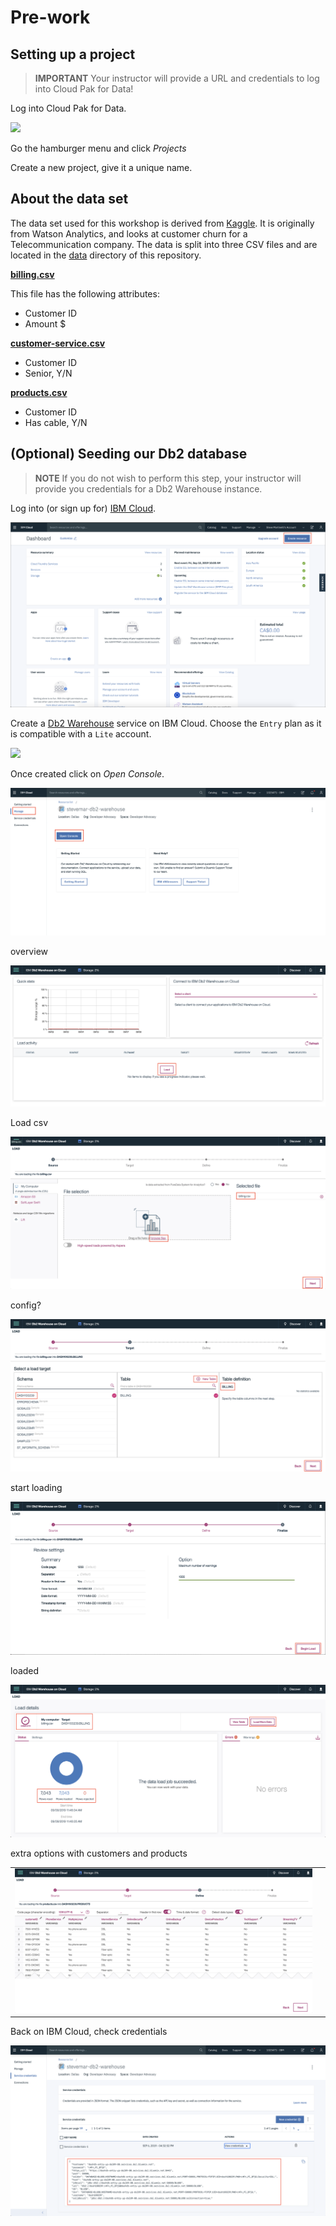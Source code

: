 # Pre-work

## Setting up a project

> **IMPORTANT** Your instructor will provide a URL and credentials to log into Cloud Pak for Data!

Log into Cloud Pak for Data.

![](../.gitbook/assets/project/cpd-login.png)

Go the hamburger menu and click *Projects*

Create a new project, give it a unique name.

## About the data set

The data set used for this workshop is derived from [Kaggle](https://www.kaggle.com/blastchar/telco-customer-churn). It is originally from Watson Analytics, and looks at customer churn for a Telecommunication company. The data is split into three CSV files and are located in the [data](../../data) directory of this repository.

**[billing.csv](billing.csv)**

This file has the following attributes:

* Customer ID
* Amount $

**[customer-service.csv](customer-service.csv)**

* Customer ID
* Senior, Y/N

**[products.csv](products.csv)**

* Customer ID
* Has cable, Y/N

## (Optional) Seeding our Db2 database

> **NOTE** If you do not wish to perform this step, your instructor will provide you credentials for a Db2 Warehouse instance.

Log into (or sign up for) [IBM Cloud](https://cloud.ibm.com).

![](../.gitbook/assets/images/generic/ibm-cloud-dashboard.png)

Create a [Db2 Warehouse](https://cloud.ibm.com/catalog/services/db2-warehouse) service on IBM Cloud. Choose the `Entry` plan as it is compatible with a `Lite` account.

![](../.gitbook/assets/images/db2/db2-1-provision.png)

Once created click on *Open Console*.

![](../.gitbook/assets/images/db2/db2-1-cloud-launch.png)

overview

![](../.gitbook/assets/images/db2/db2-2-console-overview.png)

Load csv

![](../.gitbook/assets/images/db2/db2-3-csv-find.png)

config?

![](../.gitbook/assets/images/db2/db2-4-csv-config.png)

start loading

![](../.gitbook/assets/images/db2/db2-5-csv-preload.png)

loaded

![](../.gitbook/assets/images/db2/db2-6-csv-loaded.png)

extra options with customers and products

  |   |   |
  | - | - |
  | ![](../.gitbook/assets/images/db2/db2-8-csv-config-products.png) |

Back on IBM Cloud, check credentials

  ![](../.gitbook/assets/images/db2/db2-cloud-credentials.png)
